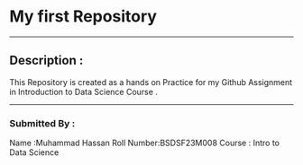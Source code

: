 # My first Repository 
------
## Description :
This Repository is created as a hands on Practice for my Github Assignment in Introduction to Data Science Course .

---
### **Submitted By :**
Name :Muhammad Hassan 
Roll Number:BSDSF23M008 
Course : Intro to Data Science 